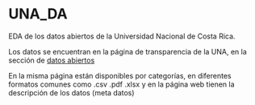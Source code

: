 # UNA_DA
EDA de los datos abiertos de la Universidad Nacional de Costa Rica.

Los datos se encuentran en la página de transparencia de la UNA, en la sección de [datos abiertos](https://www.transparencia.una.ac.cr/index.php?option=com_content&view=article&id=390&Itemid=914)

En la misma página están disponibles por categorías, en diferentes formatos comunes como .csv .pdf .xlsx y  en la página web tienen la descripción de los datos (meta datos)
